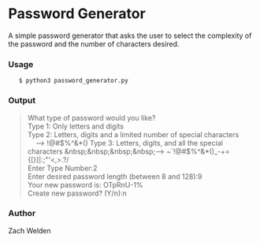 # Password Generator
A simple password generator that asks the user to select the complexity of the password and the number of characters desired.

### Usage
```
   $ python3 password_generator.py
```
### Output
> What type of password would you like?  
> Type 1: Only letters and digits  
> Type 2: Letters, digits and a limited number of special characters  
> &nbsp;&nbsp;&nbsp;&nbsp;--> !@#$%^&*()  
> Type 3: Letters, digits, and all the special characters  
> &nbsp;&nbsp;&nbsp;&nbsp;--> ~`!@#$%^&*()_-+={[\}]|\:;"'<,>.?/  
> Enter Type Number:2  
> Enter desired password length (between 8 and 128):9  
> Your new password is: OTpRnU-1%  
> Create new password? (Y/n):n  

### Author
Zach Welden
